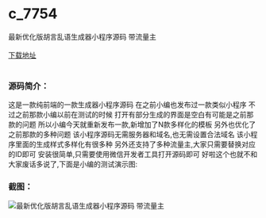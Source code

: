 # c_7754
最新优化版胡言乱语生成器小程序源码 带流量主
<br/></br>
[下载地址](https://www.uuid2.com/7754.html "下载地址")
<br/></br>
<h3>源码简介：</h3>
<p>这是一款纯前端的一款生成器小程序源码
在之前小编也发布过一款类似小程序
不过之前那款小编以前在测试的时候
打开有部分生成的界面是空白有可能是之前那款的问题
所以小编今天就重新发布一款,新增加了N款多样化的模板
另外也优化了之前那款的多种问题
该小程序源码无需服务器和域名,也无需设置合法域名
该小程序里面的生成样式多样化有很多种
另外还支持了多种流量主,大家只需要替换对应的ID即可
安装很简单,只需要使用微信开发者工具打开源码即可
好啦这个也就不和大家废话多说了,下面是小编的测试演示图:<p>
<h3>截图：</h3>
<img src="https://www.uuid2.com/wp-content/uploads/img/uimage/38721648436530.png" alt="最新优化版胡言乱语生成器小程序源码 带流量主">
